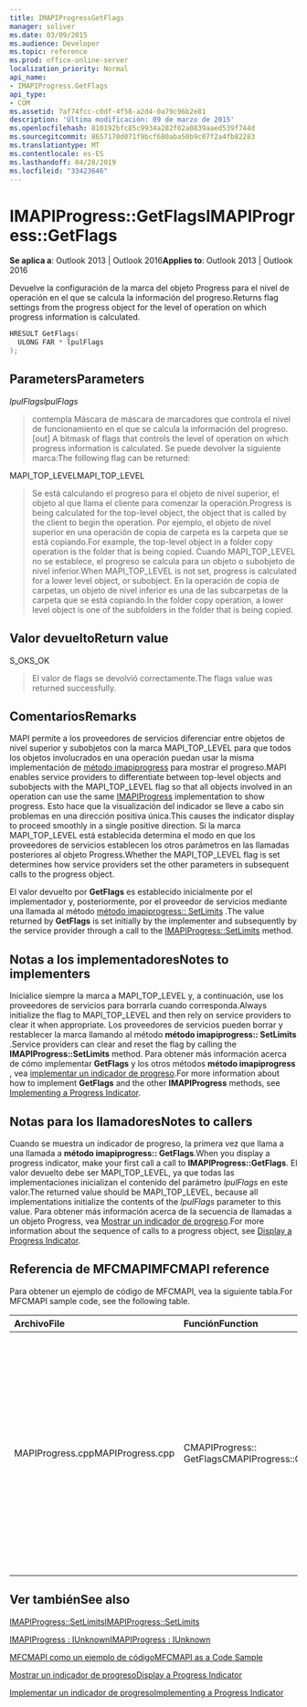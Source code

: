 ```yaml
---
title: IMAPIProgressGetFlags
manager: soliver
ms.date: 03/09/2015
ms.audience: Developer
ms.topic: reference
ms.prod: office-online-server
localization_priority: Normal
api_name:
- IMAPIProgress.GetFlags
api_type:
- COM
ms.assetid: 7af74fcc-c0df-4f58-a2d4-0a79c96b2e81
description: 'Última modificación: 09 de marzo de 2015'
ms.openlocfilehash: 810192bfc85c9934a282f02a0839aaed539f744d
ms.sourcegitcommit: 8657170d071f9bcf680aba50b9c07f2a4fb82283
ms.translationtype: MT
ms.contentlocale: es-ES
ms.lasthandoff: 04/28/2019
ms.locfileid: "33423646"
---
```

# <a name="imapiprogressgetflags"></a><span data-ttu-id="e5012-103">IMAPIProgress::GetFlags</span><span class="sxs-lookup"><span data-stu-id="e5012-103">IMAPIProgress::GetFlags</span></span>

  
  
<span data-ttu-id="e5012-104">**Se aplica a**: Outlook 2013 | Outlook 2016</span><span class="sxs-lookup"><span data-stu-id="e5012-104">**Applies to**: Outlook 2013 | Outlook 2016</span></span> 
  
<span data-ttu-id="e5012-105">Devuelve la configuración de la marca del objeto Progress para el nivel de operación en el que se calcula la información del progreso.</span><span class="sxs-lookup"><span data-stu-id="e5012-105">Returns flag settings from the progress object for the level of operation on which progress information is calculated.</span></span>
  
```cpp
HRESULT GetFlags(
  ULONG FAR * lpulFlags
);
```

## <a name="parameters"></a><span data-ttu-id="e5012-106">Parameters</span><span class="sxs-lookup"><span data-stu-id="e5012-106">Parameters</span></span>

 <span data-ttu-id="e5012-107">_lpulFlags_</span><span class="sxs-lookup"><span data-stu-id="e5012-107">_lpulFlags_</span></span>
  
> <span data-ttu-id="e5012-108">contempla Máscara de máscara de marcadores que controla el nivel de funcionamiento en el que se calcula la información del progreso.</span><span class="sxs-lookup"><span data-stu-id="e5012-108">[out] A bitmask of flags that controls the level of operation on which progress information is calculated.</span></span> <span data-ttu-id="e5012-109">Se puede devolver la siguiente marca:</span><span class="sxs-lookup"><span data-stu-id="e5012-109">The following flag can be returned:</span></span>
    
<span data-ttu-id="e5012-110">MAPI_TOP_LEVEL</span><span class="sxs-lookup"><span data-stu-id="e5012-110">MAPI_TOP_LEVEL</span></span> 
  
> <span data-ttu-id="e5012-111">Se está calculando el progreso para el objeto de nivel superior, el objeto al que llama el cliente para comenzar la operación.</span><span class="sxs-lookup"><span data-stu-id="e5012-111">Progress is being calculated for the top-level object, the object that is called by the client to begin the operation.</span></span> <span data-ttu-id="e5012-112">Por ejemplo, el objeto de nivel superior en una operación de copia de carpeta es la carpeta que se está copiando.</span><span class="sxs-lookup"><span data-stu-id="e5012-112">For example, the top-level object in a folder copy operation is the folder that is being copied.</span></span> <span data-ttu-id="e5012-113">Cuando MAPI_TOP_LEVEL no se establece, el progreso se calcula para un objeto o subobjeto de nivel inferior.</span><span class="sxs-lookup"><span data-stu-id="e5012-113">When MAPI_TOP_LEVEL is not set, progress is calculated for a lower level object, or subobject.</span></span> <span data-ttu-id="e5012-114">En la operación de copia de carpetas, un objeto de nivel inferior es una de las subcarpetas de la carpeta que se está copiando.</span><span class="sxs-lookup"><span data-stu-id="e5012-114">In the folder copy operation, a lower level object is one of the subfolders in the folder that is being copied.</span></span>
    
## <a name="return-value"></a><span data-ttu-id="e5012-115">Valor devuelto</span><span class="sxs-lookup"><span data-stu-id="e5012-115">Return value</span></span>

<span data-ttu-id="e5012-116">S_OK</span><span class="sxs-lookup"><span data-stu-id="e5012-116">S_OK</span></span> 
  
> <span data-ttu-id="e5012-117">El valor de flags se devolvió correctamente.</span><span class="sxs-lookup"><span data-stu-id="e5012-117">The flags value was returned successfully.</span></span>
    
## <a name="remarks"></a><span data-ttu-id="e5012-118">Comentarios</span><span class="sxs-lookup"><span data-stu-id="e5012-118">Remarks</span></span>

<span data-ttu-id="e5012-119">MAPI permite a los proveedores de servicios diferenciar entre objetos de nivel superior y subobjetos con la marca MAPI_TOP_LEVEL para que todos los objetos involucrados en una operación puedan usar la misma implementación de [método imapiprogress](imapiprogressiunknown.md) para mostrar el progreso.</span><span class="sxs-lookup"><span data-stu-id="e5012-119">MAPI enables service providers to differentiate between top-level objects and subobjects with the MAPI_TOP_LEVEL flag so that all objects involved in an operation can use the same [IMAPIProgress](imapiprogressiunknown.md) implementation to show progress.</span></span> <span data-ttu-id="e5012-120">Esto hace que la visualización del indicador se lleve a cabo sin problemas en una dirección positiva única.</span><span class="sxs-lookup"><span data-stu-id="e5012-120">This causes the indicator display to proceed smoothly in a single positive direction.</span></span> <span data-ttu-id="e5012-121">Si la marca MAPI_TOP_LEVEL está establecida determina el modo en que los proveedores de servicios establecen los otros parámetros en las llamadas posteriores al objeto Progress.</span><span class="sxs-lookup"><span data-stu-id="e5012-121">Whether the MAPI_TOP_LEVEL flag is set determines how service providers set the other parameters in subsequent calls to the progress object.</span></span> 
  
<span data-ttu-id="e5012-122">El valor devuelto por **GetFlags** es establecido inicialmente por el implementador y, posteriormente, por el proveedor de servicios mediante una llamada al método [método imapiprogress:: SetLimits](imapiprogress-setlimits.md) .</span><span class="sxs-lookup"><span data-stu-id="e5012-122">The value returned by **GetFlags** is set initially by the implementer and subsequently by the service provider through a call to the [IMAPIProgress::SetLimits](imapiprogress-setlimits.md) method.</span></span> 
  
## <a name="notes-to-implementers"></a><span data-ttu-id="e5012-123">Notas a los implementadores</span><span class="sxs-lookup"><span data-stu-id="e5012-123">Notes to implementers</span></span>

<span data-ttu-id="e5012-124">Inicialice siempre la marca a MAPI_TOP_LEVEL y, a continuación, use los proveedores de servicios para borrarla cuando corresponda.</span><span class="sxs-lookup"><span data-stu-id="e5012-124">Always initialize the flag to MAPI_TOP_LEVEL and then rely on service providers to clear it when appropriate.</span></span> <span data-ttu-id="e5012-125">Los proveedores de servicios pueden borrar y restablecer la marca llamando al método **método imapiprogress:: SetLimits** .</span><span class="sxs-lookup"><span data-stu-id="e5012-125">Service providers can clear and reset the flag by calling the **IMAPIProgress::SetLimits** method.</span></span> <span data-ttu-id="e5012-126">Para obtener más información acerca de cómo implementar **GetFlags** y los otros métodos **método imapiprogress** , vea [implementar un indicador de progreso](implementing-a-progress-indicator.md).</span><span class="sxs-lookup"><span data-stu-id="e5012-126">For more information about how to implement **GetFlags** and the other **IMAPIProgress** methods, see [Implementing a Progress Indicator](implementing-a-progress-indicator.md).</span></span>
  
## <a name="notes-to-callers"></a><span data-ttu-id="e5012-127">Notas para los llamadores</span><span class="sxs-lookup"><span data-stu-id="e5012-127">Notes to callers</span></span>

<span data-ttu-id="e5012-128">Cuando se muestra un indicador de progreso, la primera vez que llama a una llamada a **método imapiprogress:: GetFlags**.</span><span class="sxs-lookup"><span data-stu-id="e5012-128">When you display a progress indicator, make your first call a call to **IMAPIProgress::GetFlags**.</span></span> <span data-ttu-id="e5012-129">El valor devuelto debe ser MAPI_TOP_LEVEL, ya que todas las implementaciones inicializan el contenido del parámetro _lpulFlags_ en este valor.</span><span class="sxs-lookup"><span data-stu-id="e5012-129">The returned value should be MAPI_TOP_LEVEL, because all implementations initialize the contents of the  _lpulFlags_ parameter to this value.</span></span> <span data-ttu-id="e5012-130">Para obtener más información acerca de la secuencia de llamadas a un objeto Progress, vea [Mostrar un indicador de progreso](how-to-display-a-progress-indicator.md).</span><span class="sxs-lookup"><span data-stu-id="e5012-130">For more information about the sequence of calls to a progress object, see [Display a Progress Indicator](how-to-display-a-progress-indicator.md).</span></span>
  
## <a name="mfcmapi-reference"></a><span data-ttu-id="e5012-131">Referencia de MFCMAPI</span><span class="sxs-lookup"><span data-stu-id="e5012-131">MFCMAPI reference</span></span>

<span data-ttu-id="e5012-132">Para obtener un ejemplo de código de MFCMAPI, vea la siguiente tabla.</span><span class="sxs-lookup"><span data-stu-id="e5012-132">For MFCMAPI sample code, see the following table.</span></span>
  
|<span data-ttu-id="e5012-133">**Archivo**</span><span class="sxs-lookup"><span data-stu-id="e5012-133">**File**</span></span>|<span data-ttu-id="e5012-134">**Función**</span><span class="sxs-lookup"><span data-stu-id="e5012-134">**Function**</span></span>|<span data-ttu-id="e5012-135">**Comentario**</span><span class="sxs-lookup"><span data-stu-id="e5012-135">**Comment**</span></span>|
|:-----|:-----|:-----|
|<span data-ttu-id="e5012-136">MAPIProgress.cpp</span><span class="sxs-lookup"><span data-stu-id="e5012-136">MAPIProgress.cpp</span></span>  <br/> |<span data-ttu-id="e5012-137">CMAPIProgress:: GetFlags</span><span class="sxs-lookup"><span data-stu-id="e5012-137">CMAPIProgress::GetFlags</span></span>  <br/> |<span data-ttu-id="e5012-138">MFCMAPI usa el método **método imapiprogress:: GetFlags** para determinar qué marcas se establecen.</span><span class="sxs-lookup"><span data-stu-id="e5012-138">MFCMAPI uses the **IMAPIProgress::GetFlags** method to determine which flags are set.</span></span> <span data-ttu-id="e5012-139">Devuelve MAPI_TOP_LEVEL a menos que se hayan establecido marcas mediante el método **método imapiprogress:: SetLimits** .</span><span class="sxs-lookup"><span data-stu-id="e5012-139">Returns MAPI_TOP_LEVEL unless flags have been set by using the **IMAPIProgress::SetLimits** method.</span></span>  <br/> |
   
## <a name="see-also"></a><span data-ttu-id="e5012-140">Ver también</span><span class="sxs-lookup"><span data-stu-id="e5012-140">See also</span></span>



[<span data-ttu-id="e5012-141">IMAPIProgress::SetLimits</span><span class="sxs-lookup"><span data-stu-id="e5012-141">IMAPIProgress::SetLimits</span></span>](imapiprogress-setlimits.md)
  
[<span data-ttu-id="e5012-142">IMAPIProgress : IUnknown</span><span class="sxs-lookup"><span data-stu-id="e5012-142">IMAPIProgress : IUnknown</span></span>](imapiprogressiunknown.md)


[<span data-ttu-id="e5012-143">MFCMAPI como un ejemplo de código</span><span class="sxs-lookup"><span data-stu-id="e5012-143">MFCMAPI as a Code Sample</span></span>](mfcmapi-as-a-code-sample.md)
  
[<span data-ttu-id="e5012-144">Mostrar un indicador de progreso</span><span class="sxs-lookup"><span data-stu-id="e5012-144">Display a Progress Indicator</span></span>](how-to-display-a-progress-indicator.md)
  
[<span data-ttu-id="e5012-145">Implementar un indicador de progreso</span><span class="sxs-lookup"><span data-stu-id="e5012-145">Implementing a Progress Indicator</span></span>](implementing-a-progress-indicator.md)


